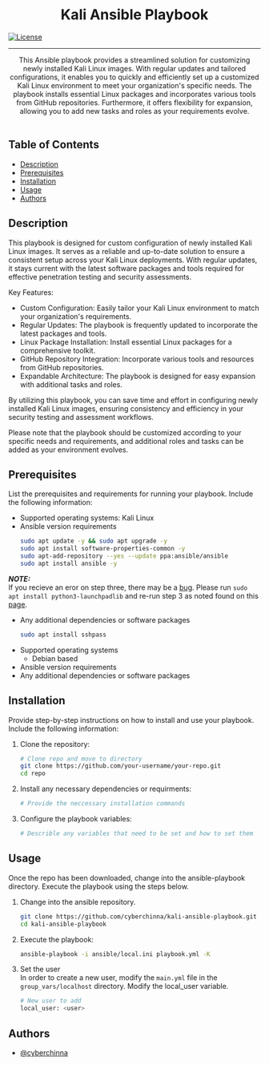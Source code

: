 <h1 align="center">Kali Ansible Playbook</h1> 

[![License](https://img.shields.io/badge/License-MIT-blue.svg)](https://opensource.org/licenses/MIT)

---

<p align="center">  This Ansible playbook provides a streamlined solution for customizing newly installed Kali Linux images. With regular updates and tailored configurations, it enables you to quickly and efficiently set up a customized Kali Linux environment to meet your organization's specific needs. The playbook installs essential Linux packages and incorporates various tools from GitHub repositories. Furthermore, it offers flexibility for expansion, allowing you to add new tasks and roles as your requirements evolve.
 <br><br>
</p>

## Table of Contents
+ [Description](#description)
+ [Prerequisites](#prerequisites)
+ [Installation](#installation)
+ [Usage](#usage)
+ [Authors](#authors)


## Description <a name = "description"></a>

This playbook is designed for custom configuration of newly installed Kali Linux images. It serves as a reliable and up-to-date solution to ensure a consistent setup across your Kali Linux deployments. With regular updates, it stays current with the latest software packages and tools required for effective penetration testing and security assessments.

Key Features:
- Custom Configuration: Easily tailor your Kali Linux environment to match your organization's requirements.
- Regular Updates: The playbook is frequently updated to incorporate the latest packages and tools.
- Linux Package Installation: Install essential Linux packages for a comprehensive toolkit.
- GitHub Repository Integration: Incorporate various tools and resources from GitHub repositories.
- Expandable Architecture: The playbook is designed for easy expansion with additional tasks and roles.

By utilizing this playbook, you can save time and effort in configuring newly installed Kali Linux images, ensuring consistency and efficiency in your security testing and assessment workflows.

Please note that the playbook should be customized according to your specific needs and requirements, and additional roles and tasks can be added as your environment evolves.

## Prerequisites <a name = "prerequiisites"></a>

List the prerequisites and requirements for running your playbook. Include the following information:

- Supported operating systems: Kali Linux
- Ansible version requirements
  ```bash
  sudo apt update -y && sudo apt upgrade -y
  sudo apt install software-properties-common -y
  sudo apt-add-repository --yes --update ppa:ansible/ansible
  sudo apt install ansible -y
  ```
**_NOTE:_**  
 If you recieve an eror on step three, there may be a [bug](https://www.linuxquestions.org/questions/debian-26/debian-bullseye-sid-add-apt-repository-not-working-python-problem-4175720821/#post6403993). Please run `sudo apt install python3-launchpadlib` and re-run step 3 as noted found on this [page](https://www.mail-archive.com/debian-bugs-dist@lists.debian.org/msg1891547.html).
 
- Any additional dependencies or software packages
  ```bash
  sudo apt install sshpass
  ```
- Supported operating systems
    - Debian based
- Ansible version requirements
- Any additional dependencies or software packages

## Installation <a name = "installation"></a>

Provide step-by-step instructions on how to install and use your playbook. Include the following information:

1. Clone the repository:
   ```bash
   # Clone repo and move to directory 
   git clone https://github.com/your-username/your-repo.git
   cd repo
   ```

2. Install any necessary dependencies or requirments:
    ```bash
    # Provide the neccessary installation commands
    ```

3. Configure the playbook variables:
    ```bash
    # Describle any variables that need to be set and how to set them 
    ```

## Usage <a name = "usage"></a>

Once the repo has been downloaded, change into the ansible-playbook directory. Execute the playbook using the steps below.

1. Change into the ansible repository.
    ```bash
    git clone https://github.com/cyberchinna/kali-ansible-playbook.git
    cd kali-ansible-playbook
    ``` 

2. Execute the playbook:
    ```bash
    ansible-playbook -i ansible/local.ini playbook.yml -K 
    ```

3. Set the user  
   In order to create a new user, modify the `main.yml` file in the `group_vars/localhost` directory. Modify the
   local_user variable.
   ```bash
   # New user to add
   local_user: <user>
   ```

## Authors <a name = "authors"></a>

- [@cyberchinna](https://github.com/cyberchinna) 
 
